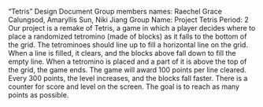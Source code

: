 “Tetris” Design Document
Group members names: Raechel Grace Calungsod, Amaryllis Sun, Niki Jiang
Group Name: Project Tetris
Period: 2
Our project is a remake of Tetris, a game in which a player decides where to place a randomized tetromino (made of blocks) as it falls to the bottom of the grid. The tetrominoes should line up to fill a horizontal line on the grid.
When a line is filled, it clears, and the blocks above fall down to fill the empty line. When a tetromino is placed and a part of it is above the top of the grid, the game ends. The game will award 100 points per line cleared. Every 300 points,
the level increases, and the blocks fall faster. There is a counter for score and level on the screen. The goal is to reach as many points as possible.
